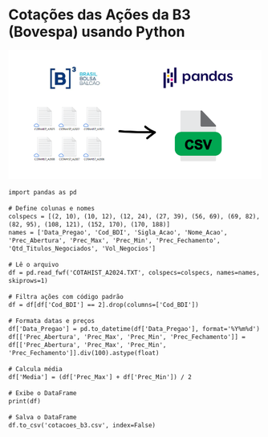 #  Cotações das Ações da B3 (Bovespa) usando Python  #

<img src="https://raw.githubusercontent.com/eduardo-masiero/Cotacoes-Acoes-B3-Bovespa/main/B3_csv.png" alt="Cotações das ações da B3 Bovespa usando Python">

```
import pandas as pd

# Define colunas e nomes
colspecs = [(2, 10), (10, 12), (12, 24), (27, 39), (56, 69), (69, 82), (82, 95), (108, 121), (152, 170), (170, 188)]
names = ['Data_Pregao', 'Cod_BDI', 'Sigla_Acao', 'Nome_Acao', 'Prec_Abertura', 'Prec_Max', 'Prec_Min', 'Prec_Fechamento', 'Qtd_Titulos_Negociados', 'Vol_Negocios']

# Lê o arquivo
df = pd.read_fwf('COTAHIST_A2024.TXT', colspecs=colspecs, names=names, skiprows=1)

# Filtra ações com código padrão
df = df[df['Cod_BDI'] == 2].drop(columns=['Cod_BDI'])

# Formata datas e preços
df['Data_Pregao'] = pd.to_datetime(df['Data_Pregao'], format='%Y%m%d')
df[['Prec_Abertura', 'Prec_Max', 'Prec_Min', 'Prec_Fechamento']] = df[['Prec_Abertura', 'Prec_Max', 'Prec_Min', 'Prec_Fechamento']].div(100).astype(float)

# Calcula média
df['Media'] = (df['Prec_Max'] + df['Prec_Min']) / 2

# Exibe o DataFrame
print(df)

# Salva o DataFrame
df.to_csv('cotacoes_b3.csv', index=False)
```
